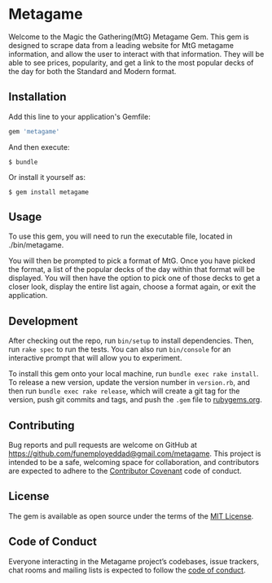 # Metagame

Welcome to the Magic the Gathering(MtG) Metagame Gem. This gem is designed to scrape data from a leading website for MtG metagame information, and allow the user to interact with that information. They will be able to see prices, popularity, and get a link to the most popular decks of the day for both the Standard and Modern format.

## Installation

Add this line to your application's Gemfile:

```ruby
gem 'metagame'
```

And then execute:

    $ bundle

Or install it yourself as:

    $ gem install metagame

## Usage

To use this gem, you will need to run the executable file, located in ./bin/metagame.

You will then be prompted to pick a format of MtG. Once you have picked the format, a list of the popular decks of the day within that format will be displayed. You will then have the option to pick one of those decks to get a closer look, display the entire list again, choose a format again, or exit the application.

## Development

After checking out the repo, run `bin/setup` to install dependencies. Then, run `rake spec` to run the tests. You can also run `bin/console` for an interactive prompt that will allow you to experiment.

To install this gem onto your local machine, run `bundle exec rake install`. To release a new version, update the version number in `version.rb`, and then run `bundle exec rake release`, which will create a git tag for the version, push git commits and tags, and push the `.gem` file to [rubygems.org](https://rubygems.org).

## Contributing

Bug reports and pull requests are welcome on GitHub at https://github.com/funemployeddad@gmail.com/metagame. This project is intended to be a safe, welcoming space for collaboration, and contributors are expected to adhere to the [Contributor Covenant](http://contributor-covenant.org) code of conduct.

## License

The gem is available as open source under the terms of the [MIT License](https://opensource.org/licenses/MIT).

## Code of Conduct

Everyone interacting in the Metagame project’s codebases, issue trackers, chat rooms and mailing lists is expected to follow the [code of conduct](https://github.com/funemployeddad@gmail.com/metagame/blob/master/CODE_OF_CONDUCT.md).

